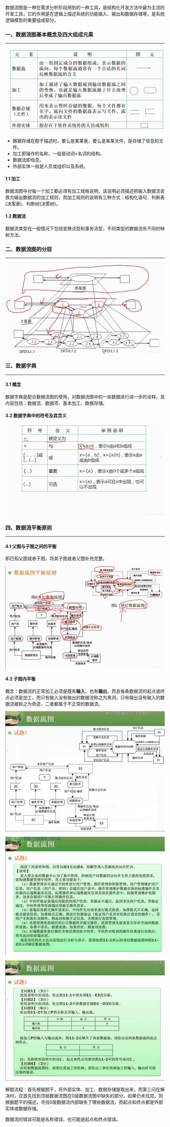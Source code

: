 数据流图是一种在需求分析阶段用到的一种工具，是结构化开发方法中最为主流的开发工具，它的作用是在逻辑上描述系统的功能输入、输出和数据存储等，是系统逻辑模型的重要组成部分。

### 一、数据流图基本概念及四大组成元素

---

![img](img/watermark,type_ZmFuZ3poZW5naGVpdGk,shadow_10,text_aHR0cHM6Ly9ibG9nLmNzZG4ubmV0L2ltcmVhbF8=,size_16,color_FFFFFF,t_70-20220920210430839.jpeg)

- 数据存储在题干描述时，要么是某某表，要么是某某文件，是存储了信息的文件。
- 加工即操作的名称，一般是动词+名词的结构。
- 数据流即信息。
- 外部实体一般是人员或组织以及系统。

#### 1.1 加工

数据流图中对每一个加工都必须有加工规格说明，该说明必须描述把输入数据流变换为输出数据流的加工规则，而加工规则的说明有三种方式：结构化语句、判断表(决策表)、判断树(决策树)。

#### 1.2 数据流

数据流类型在一般情况下包括变换流型和事务流型，不同类型的数据流有不同的映射方法。



### 二、数据流图的分层

---

![img](img/watermark,type_ZmFuZ3poZW5naGVpdGk,shadow_10,text_aHR0cHM6Ly9ibG9nLmNzZG4ubmV0L2ltcmVhbF8=,size_16,color_FFFFFF,t_70-20220920210935177.jpeg)



### 三、数据字典

---

#### 3.1 概念

数据字典是配合数据流图的使用，对数据流图中的一些数据进行进一步的诠释，其内容包括：数据流、数据项、基本加工、数据存储。

#### 3.2 数据字典中的符号及其含义

![img](img/watermark,type_ZmFuZ3poZW5naGVpdGk,shadow_10,text_aHR0cHM6Ly9ibG9nLmNzZG4ubmV0L2ltcmVhbF8=,size_16,color_FFFFFF,t_70-20220920211057397.jpeg)



### 四、数据流平衡原则

---

#### 4.1 父图与子图之间的平衡

即已知父图或者子图，将其子图或者父图补充完整。

![img](img/watermark,type_ZmFuZ3poZW5naGVpdGk,shadow_10,text_aHR0cHM6Ly9ibG9nLmNzZG4ubmV0L2ltcmVhbF8=,size_16,color_FFFFFF,t_70-20220920211306314.jpeg)

#### 4.2 子图内平衡

概念：数据流的正常加工必须是既有**输入**，也有**输出**，而且每条数据流的起点或终点必须是加工，而只有输入没有输出的数据流称之为黑洞，只有输出没有输入的数据流被称之为奇迹，二者都属于不正常的数据流。

![img](img/watermark,type_ZmFuZ3poZW5naGVpdGk,shadow_10,text_aHR0cHM6Ly9ibG9nLmNzZG4ubmV0L2ltcmVhbF8=,size_16,color_FFFFFF,t_70.png)

![img](img/watermark,type_ZmFuZ3poZW5naGVpdGk,shadow_10,text_aHR0cHM6Ly9ibG9nLmNzZG4ubmV0L2ltcmVhbF8=,size_16,color_FFFFFF,t_70-20220920211421131.png)

![img](img/watermark,type_ZmFuZ3poZW5naGVpdGk,shadow_10,text_aHR0cHM6Ly9ibG9nLmNzZG4ubmV0L2ltcmVhbF8=,size_16,color_FFFFFF,t_70-20220920211427164.png)

解题流程：首先根据题干，将外部实体、加工、数据存储提取出来，而第三问在解决时，应首先找到顶层数据流图在0层数据流图中缺失的部分，如果仍未找完，则根据题干的描述，寻找0层数据流内部缺失了哪些数据流，而起点和终点都是外部实体或数据存储。

数据流的错误可能是名称错误，也可能是起点和终点错误。